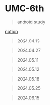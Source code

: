 # UMC-6th
>android study

[notion](https://storm-sunshine-cfa.notion.site/UMC-6th-f509e87b876e42388c020437c2a5ccc6?pvs=4)

>2024.04.13

>2024.04.27

>2024.05.11

>2024.05.12

>2024.05.18

>2024.05.25

>2024.06.15
